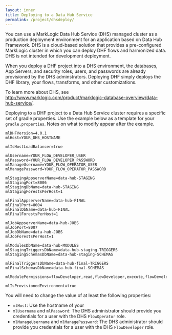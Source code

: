 ```yaml
---
layout: inner
title: Deploying to a Data Hub Service
permalink: /project/dhsdeploy/
---
```


You can use a MarkLogic Data Hub Service (DHS) managed cluster as a production deployment environment for an application based on Data Hub Framework. DHS is a cloud-based solution that provides a pre-configured MarkLogic cluster in which you can deploy DHF flows and harmonized data. DHS is not intended for development deployment.

When you deploy a DHF project into a DHS environment, the databases, App Servers, and security roles, users, and passwords are already provisioned by the DHS adminstrators. Deploying DHF simply deploys the DHF library, your flows, transforms, and other customizations.

To learn more about DHS, see http://www.marklogic.com/product/marklogic-database-overview/data-hub-service/.

Deploying to a DHF project to a Data Hub Service cluster requires a specific set of gradle properties. Use the example below as a template for your `gradle.properties`. Notes on what to modify appear after the example.

```
mlDHFVersion=4.0.1
mlHost=YOUR_DHS_HOSTNAME

mlIsHostLoadBalancer=true

mlUsername=YOUR_FLOW_DEVELOPER_USER
mlPassword=YOUR_FLOW_DEVELOPER_PASSWORD
mlManageUsername=YOUR_FLOW_OPERATOR_USER
mlManagePassword=YOUR_FLOW_OPERATOR_PASSWORD

mlStagingAppserverName=data-hub-STAGING
mlStagingPort=8006
mlStagingDbName=data-hub-STAGING
mlStagingForestsPerHost=1

mlFinalAppserverName=data-hub-FINAL
mlFinalPort=8004
mlFinalDbName=data-hub-FINAL
mlFinalForestsPerHost=1

mlJobAppserverName=data-hub-JOBS
mlJobPort=8007
mlJobDbName=data-hub-JOBS
mlJobForestsPerHost=1

mlModulesDbName=data-hub-MODULES
mlStagingTriggersDbName=data-hub-staging-TRIGGERS
mlStagingSchemasDbName=data-hub-staging-SCHEMAS

mlFinalTriggersDbName=data-hub-final-TRIGGERS
mlFinalSchemasDbName=data-hub-final-SCHEMAS

mlModulePermissions=flowDeveloper,read,flowDeveloper,execute,flowDeveloper,insert,flowOperator,read,flowOperator,execute,flowOperator,insert

mlIsProvisionedEnvironment=true
```
You will need to change the value of at least the following properties:

* `mlHost`: Use the hostname of your
* `mlUsername` and `mlPassword`: The DHS administrator should provide you credentials for a user with the DHS `FlowOperator` role.
* `mlManageUsername` and `mlManagePassword`: The DHS administrator should provide you credentials for a user with the DHS `FlowDeveloper` role.
